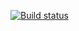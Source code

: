 [![Build status](https://ci.appveyor.com/api/projects/status/aluw0tqmlfuwrbcw/branch/master?svg=true)](https://ci.appveyor.com/project/antakov87/patterns-task-1/branch/master)
